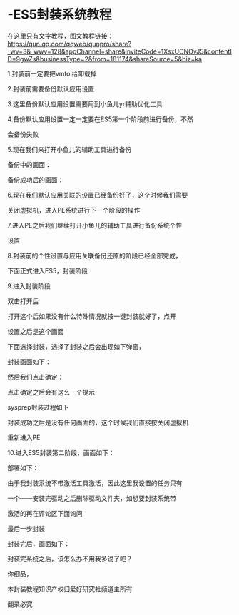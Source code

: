 # -ES5封装系统教程

在这里只有文字教程，图文教程链接：https://qun.qq.com/qqweb/qunpro/share?_wv=3&_wwv=128&appChannel=share&inviteCode=1XsxUCNOvJ5&contentID=9gwZs&businessType=2&from=181174&shareSource=5&biz=ka

1.封装前一定要把vmtol给卸载掉

2.封装前需要备份默认应用设置

3.这里备份默认应用设置需要用到小鱼儿yr辅助优化工具

4.备份默认应用设置一定一定要在ES5第一个阶段前进行备份，不然

会备份失败

5.现在我们来打开小鱼儿的辅助工具进行备份





备份中的画面：



备份成功后的画面：



6.现在我们默认应用关联的设置已经备份好了，这个时候我们需要

关闭虚拟机，进入PE系统进行下一个阶段的操作

7.进入PE之后我们继续打开小鱼儿的辅助工具进行备份系统个性

设置





8.封装前的个性设置与应用关联备份还原的阶段已经全部完成，

下面正式进入ES5，封装阶段

9.进入封装阶段



双击打开后



打开这个后如果没有什么特殊情况就按一键封装就好了，点开

设置之后是这个画面



下面选择封装，选择了封装之后会出现如下弹窗，

封装画面如下：



然后我们点击确定：

点击确定之后会有这么一个提示



sysprep封装过程如下



封装成功之后是没有任何画面的，这个时候我们直接按关闭虚拟机

重新进入PE

10.进入ES5封装第二阶段，画面如下：



部署如下：


由于我封装系统不带激活工具激活，因此这里我设置的任务只有

一个——安装完驱动之后删除驱动文件夹，如想要封装系统带

激活的再在评论区下面询问

最后一步封装



封装完后，画面如下：



封装完系统之后，该怎么办不用我多说了吧？

你细品，

本封装教程知识产权归爱好研究社频道主所有

翻录必究


